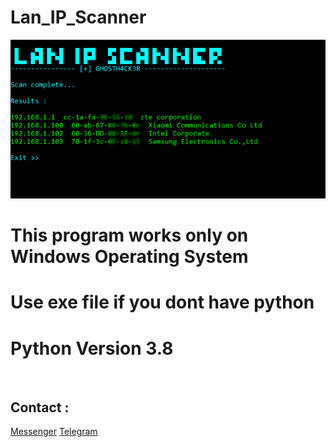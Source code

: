 # Lan_IP_Scanner

![screenshot](https://github.com/GH0STH4CKER/Lan_IP_Scanner/blob/main/Lan_IP_Scanner_SCREENSHOT2.png?raw=true)

# This program works only on Windows Operating System 

# Use exe file if you dont have python 

# Python Version 3.8
<br>
<h2> Contact : </h2>
<a href="https://m.me/dimuth92">Messenger</a>
<a href="https://t.me/Dimuth92">Telegram</a>

